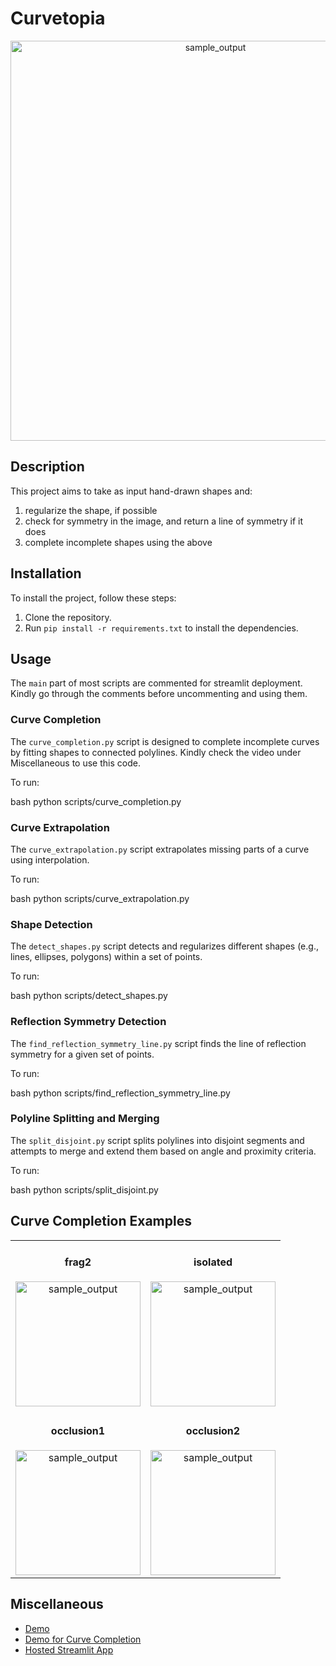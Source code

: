 # Curvetopia

<div align="center">
  <img width="640" alt="sample_output" src="https://github.com/gurveervirk/adobe-gensolve-2024/blob/main/misc-outputs/curvetopia.png">
</div>

## Description

This project aims to take as input hand-drawn shapes and:

1. regularize the shape, if possible
2. check for symmetry in the image, and return a line of symmetry if it does
3. complete incomplete shapes using the above

## Installation

To install the project, follow these steps:

1. Clone the repository.
2. Run `pip install -r requirements.txt` to install the dependencies.

## Usage

The `main` part of most scripts are commented for streamlit deployment. Kindly go through the comments before uncommenting and using them.

### Curve Completion

The `curve_completion.py` script is designed to complete incomplete curves by fitting shapes to connected polylines. Kindly check the video under Miscellaneous to use this code.

To run:

bash
python scripts/curve_completion.py


### Curve Extrapolation

The `curve_extrapolation.py` script extrapolates missing parts of a curve using interpolation.

To run:

bash
python scripts/curve_extrapolation.py


### Shape Detection

The `detect_shapes.py` script detects and regularizes different shapes (e.g., lines, ellipses, polygons) within a set of points.

To run:

bash
python scripts/detect_shapes.py


### Reflection Symmetry Detection

The `find_reflection_symmetry_line.py` script finds the line of reflection symmetry for a given set of points.

To run:

bash
python scripts/find_reflection_symmetry_line.py


### Polyline Splitting and Merging

The `split_disjoint.py` script splits polylines into disjoint segments and attempts to merge and extend them based on angle and proximity criteria.

To run:

bash
python scripts/split_disjoint.py

## Curve Completion Examples
<table align="center">
  <tr>
    <td align="center">
      <h4>frag2</h4>
      <img width="200" alt="sample_output" src="https://github.com/gurveervirk/adobe-gensolve-2024/blob/main/misc-outputs/occlusion1_completed.png"
    </td>
    <td align="center">
      <h4>isolated</h4>
      <img width="200" alt="sample_output" src="https://github.com/gurveervirk/adobe-gensolve-2024/blob/main/misc-outputs/occlusion2_completed.png"
    </td>
  </tr>
  <tr>
    <td align="center">
      <h4>occlusion1</h4>
      <img width="200" alt="sample_output" src="https://github.com/gurveervirk/adobe-gensolve-2024/blob/main/misc-outputs/frag2_completed.png"
    </td>
    <td align="center">
      <h4>occlusion2</h4>
      <img width="200" alt="sample_output" src="https://github.com/gurveervirk/adobe-gensolve-2024/blob/main/misc-outputs/isolated.png"
    </td>
  </tr>
</table>

## Miscellaneous

- [Demo](https://youtu.be/YcmWPHTnhBQ)
- [Demo for Curve Completion](https://drive.google.com/file/d/1_V41Bb5XKwe1rqgN81oTptldy6xEB3JK/view)
- [Hosted Streamlit App](https://curvetopia-adobe.streamlit.app/)
